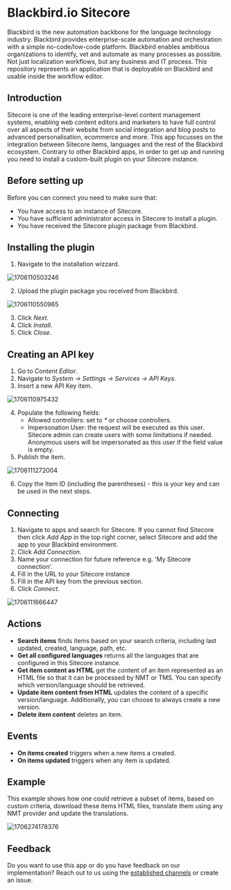 # Blackbird.io Sitecore

Blackbird is the new automation backbone for the language technology industry. Blackbird provides enterprise-scale automation and orchestration with a simple no-code/low-code platform. Blackbird enables ambitious organizations to identify, vet and automate as many processes as possible. Not just localization workflows, but any business and IT process. This repository represents an application that is deployable on Blackbird and usable inside the workflow editor.

## Introduction

<!-- begin docs -->

Sitecore is one of the leading enterprise-level content management systems, enabling web content editors and marketers to have full control over all aspects of their website from social integration and blog posts to advanced personalisation, ecommerce and more. This app focusses on the integration between Sitecore items, languages and the rest of the Blackbird ecosystem. Contrary to other Blackbird apps, in order to get up and running you need to install a custom-built plugin on your Sitecore instance.

## Before setting up

Before you can connect you need to make sure that:

- You have access to an instance of Sitecore.
- You have sufficient administrator access in Sitecore to install a plugin.
- You have received the Sitecore plugin package from Blackbird.

## Installing the plugin

1. Navigate to the installation wizzard.

![1706110503246](image/README/1706110503246.png)

2. Upload the plugin package you received from Blackbird.

![1706110550965](image/README/1706110550965.png)

3. Click _Next_.
4. Click _Install_.
5. Click _Close_.

## Creating an API key

1. Go to _Content Editor_.
2. Navigate to _System -> Settings -> Services -> API Keys_.
3. Insert a new API Key item.

![1706110975432](image/README/1706110975432.png)

4. Populate the following fields:
   - Allowed controllers: set to _\*_ or choose controllers.
   - Impersonation User: the request will be executed as this user. Sitecore admin can create users with some limitations if needed. Anonymous users will be impersonated as this user if the field value is empty.
5. Publish the item.

![1706111272004](image/README/1706111272004.png)

6. Copy the Item ID (including the parentheses) - this is your key and can be used in the next steps.

## Connecting

1. Navigate to apps and search for Sitecore. If you cannot find Sitecore then click _Add App_ in the top right corner, select Sitecore and add the app to your Blackbird environment.
2. Click _Add Connection_.
3. Name your connection for future reference e.g. 'My Sitecore connection'.
4. Fill in the URL to your Sitecore instance
5. Fill in the API key from the previous section.
6. Click _Connect_.

![1706111666447](image/README/1706111666447.png)

## Actions

- **Search items** finds items based on your search criteria, including last updated, created, language, path, etc.
- **Get all configured languages** returns all the languages that are configured in this Sitecore instance.
- **Get item content as HTML** get the content of an item represented as an HTML file so that it can be processed by NMT or TMS. You can specify which version/language should be retrieved.
- **Update item content from HTML** updates the content of a specific version/language. Additionally, you can choose to always create a new version.
- **Delete item content** deletes an item.

## Events

- **On items created** triggers when a new items a created.
- **On items updated** triggers when any item is updated.

## Example

This example shows how one could retrieve a subset of items, based on custom criteria, download these items HTML files, translate them using any NMT provider and update the translations.

![1706274178376](image/README/1706274178376.png)

## Feedback

Do you want to use this app or do you have feedback on our implementation? Reach out to us using the [established channels](https://www.blackbird.io/) or create an issue.

<!-- end docs -->
